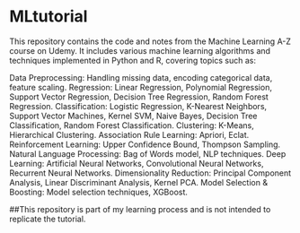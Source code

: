 # MLtutorial
This repository contains the code and notes from the Machine Learning A-Z course on Udemy. It includes various machine learning algorithms and techniques implemented in Python and R, covering topics such as:

Data Preprocessing: Handling missing data, encoding categorical data, feature scaling.
Regression: Linear Regression, Polynomial Regression, Support Vector Regression, Decision Tree Regression, Random Forest Regression.
Classification: Logistic Regression, K-Nearest Neighbors, Support Vector Machines, Kernel SVM, Naive Bayes, Decision Tree Classification, Random Forest Classification.
Clustering: K-Means, Hierarchical Clustering.
Association Rule Learning: Apriori, Eclat.
Reinforcement Learning: Upper Confidence Bound, Thompson Sampling.
Natural Language Processing: Bag of Words model, NLP techniques.
Deep Learning: Artificial Neural Networks, Convolutional Neural Networks, Recurrent Neural Networks.
Dimensionality Reduction: Principal Component Analysis, Linear Discriminant Analysis, Kernel PCA.
Model Selection & Boosting: Model selection techniques, XGBoost.

##This repository is part of my learning process and is not intended to replicate the tutorial.
